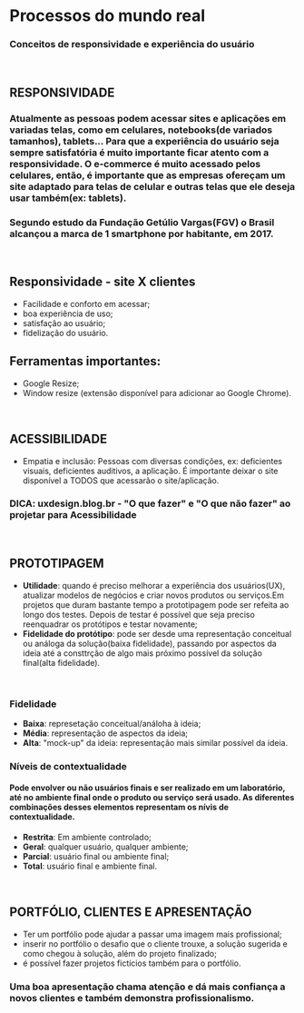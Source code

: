 # Processos do mundo real
### Conceitos de responsividade e experiência do usuário

<br/>

## RESPONSIVIDADE
### Atualmente as pessoas podem acessar sites e aplicações em variadas telas, como em celulares, notebooks(de variados tamanhos), tablets... Para que a experiência do usuário seja sempre satisfatória é muito importante ficar atento com a responsividade. O e-commerce é muito acessado pelos celulares, então, é importante que as empresas ofereçam um site adaptado para telas de celular e outras telas que ele deseja usar também(ex: tablets).
### Segundo estudo da Fundação Getúlio Vargas(FGV) o Brasil alcançou a marca de 1 smartphone por habitante, em 2017.

<br/>

## Responsividade - site X clientes
- Facilidade e conforto em acessar;
- boa experiência de uso;
- satisfação ao usuário;
- fidelização do usuário.

## Ferramentas importantes:
- Google Resize;
- Window resize (extensão disponível para adicionar ao Google Chrome).

<br/>

## ACESSIBILIDADE
- Empatia e inclusão: Pessoas com diversas condições, ex: deficientes visuais, deficientes auditivos, a aplicação. É importante deixar o site disponível a TODOS que acessarão o site/aplicação.
### DICA: uxdesign.blog.br - "O que fazer" e "O que não fazer" ao projetar para Acessibilidade

<br/>

## PROTOTIPAGEM

- **Utilidade**: quando é preciso melhorar a experiência dos usuários(UX), atualizar modelos de negócios e criar novos produtos ou serviços.Em projetos que duram bastante tempo a prototipagem pode ser refeita ao longo dos testes. Depois de testar é possível que seja preciso reenquadrar os protótipos e testar novamente;
- **Fidelidade do protótipo**: pode ser desde uma representação conceitual ou análoga da solução(baixa fidelidade), passando por aspectos da ideia até a consttrção de algo mais próximo possível da solução final(alta fidelidade).

<br/>

### Fidelidade
- **Baixa**: represetação conceitual/análoha à ideia;
- **Média**: representação de aspectos da ideia;
- **Alta**: "mock-up" da ideia: representação mais similar possível da ideia.

### Níveis de contextualidade
#### Pode envolver ou não usuários finais e ser realizado em um laboratório, até no ambiente final onde o produto ou serviço será usado. As diferentes combinações desses elementos representam os nívis de contextualidade.

- **Restrita**: Em ambiente controlado;
- **Geral**: qualquer usuário, qualquer ambiente;
- **Parcial**: usuário final ou ambiente final;
- **Total**: usuário final e ambiente final.

<br/>

## PORTFÓLIO, CLIENTES E APRESENTAÇÃO
- Ter um portfólio pode ajudar a passar uma imagem mais profissional;
- inserir no portfólio o desafio que o cliente trouxe, a solução sugerida e como chegou à solução, além do projeto finalizado;
- é possível fazer projetos fictícios também para o portfólio.
### Uma boa apresentação chama atenção e dá mais confiança a novos clientes e também demonstra profissionalismo.